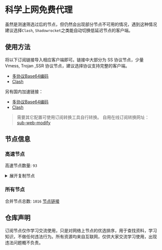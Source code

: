 # 科学上网免费代理

虽然是测速筛选过后的节点，但仍然会出现部分节点不可用的情况，遇到这种情况建议选择`Clash`, `Shadowrocket`之类能自动切换低延迟节点的客户端。

## 使用方法
将以下订阅链接导入相应客户端即可。链接中大部分为 SS 协议节点，少量 Vmess, Trojan ,SSR 协议节点，建议选择协议支持完整的客户端。

- [多协议Base64编码](https://raw.githubusercontent.com/csh77889900/TFP/master/Eternity)
- [Clash](https://raw.githubusercontent.com/csh77889900/TFP/master/Eternity.yaml)

另有国内加速链接：

- [多协议Base64编码](https://fastly.jsdelivr.net/gh/csh77889900/TFP@master/Eternity)
- [Clash](https://fastly.jsdelivr.net/gh/csh77889900/TFP@master/Eternity.yaml)


>需要其它配置可使用订阅转换工具自行转换。
>自用在线订阅转换网址：[sub-web-modify](https://sub.v1.mk/)

## 节点信息
### 高速节点
高速节点数量: `93`
<details>
  <summary>展开复制节点</summary>

    ss://YWVzLTI1Ni1jZmI6YW1hem9uc2tyMDU@13.213.4.142:443#%F0%9F%87%B8%F0%9F%87%AC%2018%7C%F0%9F%87%B8%F0%9F%87%AC%20%E7%8B%AE%E5%9F%8E%E7%89%B9%E6%AE%8A%7C%40ripaojiedian
    ss://Y2hhY2hhMjAtaWV0Zi1wb2x5MTMwNTpiMjZhMjI4My0yYmVjLTRiMmItYTNjMS1jZTI1ZDFhYzYyYzY@xjp2.jiediandajie.link:1425#%F0%9F%87%B8%F0%9F%87%AC%2018%7C%F0%9F%87%B8%F0%9F%87%AC%20%E6%96%B0%E5%8A%A0%E5%9D%A1%7C%40ripaojiedian
    ssr://OTEuMTkyLjgxLjE2Njo0NDM6b3JpZ2luOmFlcy0yNTYtY3RyOnRsczEuMl90aWNrZXRfYXV0aDpUbVYzUW5sd1lYTnpaWEl5TURJei8_Z3JvdXA9VTFOU1VISnZkbWxrWlhJJnJlbWFya3M9VTBkZk9URXVNVGt5TGpneExqRTJObDh3TnpNeE1qQXlNMk5rWm1FdE1USTNOWE56SlNVJm9iZnNwYXJhbT1ZMlJ1TG1Gd2NITm1iSGxsY2k1akpTWHZ2NzFiSlNYdnY3MWJKZS1fdlI5N0plLV92Ujk3SmUtX3ZSOTdKZS1fdlI5N0plLV92UjlYSlNYdnY3MWI3Ny05WHUtX3ZlLV92ZS1fdmNlREZnJnByb3RvcGFyYW09
    vmess://eyJ2IjoiMiIsInBzIjoi8J+HqPCfh7Mg5Y+w5rm+XzA4MDEwMDEiLCJhZGQiOiJnYW1lc3BlZWQtZ2F0ZXdheS0xLm51bWFzdGVyZ2FtZS5jb20iLCJwb3J0IjoiMTE4NzIiLCJ0eXBlIjoibm9uZSIsImlkIjoiMDkxM2IxYWMtMWY2Yy00MzZiLTk5YjQtYTVkNmUzNDNkMDI1IiwiYWlkIjoiMCIsIm5ldCI6InRjcCIsInBhdGgiOiIvIiwiaG9zdCI6ImdhbWVzcGVlZC1nYXRld2F5LTEubnVtYXN0ZXJnYW1lLmNvbSIsInRscyI6IiJ9
    vmess://eyJ2IjoiMiIsInBzIjoi8J+Hr/Cfh7Ug5pel5pysXzA4MDEwMjAiLCJhZGQiOiJqcDA0LXZtMC5lbnRyeS5zcnRoZHcuYXJ0IiwicG9ydCI6IjQ0NyIsInR5cGUiOiJub25lIiwiaWQiOiI1Y2FmMzIwYy04NDA0LTNjNTQtYTFhNS03YWVjZjk5MzljZjIiLCJhaWQiOiIwIiwibmV0IjoidGNwIiwicGF0aCI6Ii8iLCJob3N0IjoianAwNC12bTAuZW50cnkuc3J0aGR3LmFydCIsInRscyI6IiJ9
    vmess://eyJ2IjoiMiIsInBzIjoi8J+Hr/Cfh7Ug5pel5pysXzA4MDEzMTkiLCJhZGQiOiI0Ny43NC43LjcyIiwicG9ydCI6IjgwIiwidHlwZSI6Im5vbmUiLCJpZCI6IjRhNDdlNjgwLWQ4NjAtNGU2My05ZmE2LTgxMzg1N2ZiMGY0MiIsImFpZCI6IjAiLCJuZXQiOiJ3cyIsInBhdGgiOiI0YTQ3ZTY4MCIsImhvc3QiOiJkZHAyLjE4MDguY2YiLCJ0bHMiOiIifQ==
    vmess://eyJ2IjoiMiIsInBzIjoi8J+Hr/Cfh7Ug5pel5pysXzA4MDEwNDEiLCJhZGQiOiJqcDA1LXZtMC5lbnRyeS5zcnRoZHcuYXJ0IiwicG9ydCI6IjQ2NDg0IiwidHlwZSI6Im5vbmUiLCJpZCI6IjY1Y2RiMmEyLWFjNjUtM2RjNi05OTJkLWE1OGI4Y2I5OTZiOSIsImFpZCI6IjEiLCJuZXQiOiJ0Y3AiLCJwYXRoIjoiNGE0N2U2ODAiLCJob3N0IjoiZGRwMi4xODA4LmNmIiwidGxzIjoiIn0=
    vmess://eyJ2IjoiMiIsInBzIjoi8J+HqPCfh7Mg5Y+w5rm+XzA4MDEwMDUiLCJhZGQiOiJuZXd0dy5oZW55by51cyIsInBvcnQiOiIzMTIzNSIsInR5cGUiOiJub25lIiwiaWQiOiI1YjMwY2RlNS0zYmQxLTNkMmUtYjE4NS00ZDQwZTY2ZWI3YmMiLCJhaWQiOiIwIiwibmV0Ijoid3MiLCJwYXRoIjoiL21hb2hrMyIsImhvc3QiOiJuZXd0dy5oZW55by51cyIsInRscyI6IiJ9
    vmess://eyJ2IjoiMiIsInBzIjoi8J+Hr/Cfh7Ug5pel5pysXzA4MDEwNjgiLCJhZGQiOiJoazIuYW1hem9ud2Vic2VydmljZXNzcy5jb20iLCJwb3J0IjoiODAiLCJ0eXBlIjoibm9uZSIsImlkIjoiZWJjOGVmNmUtOTYxZC00MzE1LTkyNTgtNDZmYjgxNjA1YmQ3IiwiYWlkIjoiMCIsIm5ldCI6IndzIiwicGF0aCI6Ii9hd3MtY2hpbmEtbWVkaWEvUUFjVEtwM0ljLU0ubXA0IiwiaG9zdCI6ImhrMi5hbWF6b253ZWJzZXJ2aWNlc3NzLmNvbSIsInRscyI6IiJ9
    vmess://eyJ2IjoiMiIsInBzIjoi8J+Hr/Cfh7Ug5pel5pysXzA4MDEzMTIiLCJhZGQiOiI0Ny45MS4xMS43MiIsInBvcnQiOiI4MCIsInR5cGUiOiJub25lIiwiaWQiOiI0YTQ3ZTY4MC1kODYwLTRlNjMtOWZhNi04MTM4NTdmYjBmNDIiLCJhaWQiOiIwIiwibmV0Ijoid3MiLCJwYXRoIjoiNGE0N2U2ODAiLCJob3N0IjoiZGRwMi4xODA4LmNmIiwidGxzIjoiIn0=
    vmess://eyJ2IjoiMiIsInBzIjoi8J+HuPCfh6wg5paw5Yqg5Z2hXzA4MDEwMDciLCJhZGQiOiJoYW5nMDIuc29sb2dvb2cueHl6IiwicG9ydCI6IjI2ODg4IiwidHlwZSI6Im5vbmUiLCJpZCI6ImY3ZDQ4MGZkLTQ1MGQtNDE2Mi1iNjVlLTRkZjdkYWE2OWEwOCIsImFpZCI6IjAiLCJuZXQiOiJ3cyIsInBhdGgiOiIvIiwiaG9zdCI6ImhhbmcwMi5zb2xvZ29vZy54eXoiLCJ0bHMiOiIifQ==
    vmess://eyJ2IjoiMiIsInBzIjoi8J+HuPCfh6wg5paw5Yqg5Z2hXzA4MDEwMDYiLCJhZGQiOiJzaHVpanVuMDEuc29sb2dvb2cueHl6IiwicG9ydCI6IjI1NTc3IiwidHlwZSI6Im5vbmUiLCJpZCI6ImY3ZDQ4MGZkLTQ1MGQtNDE2Mi1iNjVlLTRkZjdkYWE2OWEwOCIsImFpZCI6IjAiLCJuZXQiOiJ3cyIsInBhdGgiOiIvIiwiaG9zdCI6InNodWlqdW4wMS5zb2xvZ29vZy54eXoiLCJ0bHMiOiIifQ==
    vmess://eyJ2IjoiMiIsInBzIjoi8J+Hr/Cfh7Ug5pel5pysXzA4MDEzMjEiLCJhZGQiOiI0Ny45MS4xNi4yMTQiLCJwb3J0IjoiODAiLCJ0eXBlIjoibm9uZSIsImlkIjoiNGE0N2U2ODAtZDg2MC00ZTYzLTlmYTYtODEzODU3ZmIwZjQyIiwiYWlkIjoiMCIsIm5ldCI6IndzIiwicGF0aCI6IjRhNDdlNjgwIiwiaG9zdCI6ImRkcDIuMTgwOC5jZiIsInRscyI6IiJ9
    vmess://eyJ2IjoiMiIsInBzIjoi8J+Hr/Cfh7Ug5pel5pysXzA4MDEzMTMiLCJhZGQiOiI0Ny43NC4zMi4zOCIsInBvcnQiOiI4MCIsInR5cGUiOiJub25lIiwiaWQiOiI0YTQ3ZTY4MC1kODYwLTRlNjMtOWZhNi04MTM4NTdmYjBmNDIiLCJhaWQiOiIwIiwibmV0Ijoid3MiLCJwYXRoIjoiNGE0N2U2ODAiLCJob3N0IjoiZGRwMi4xODA4LmNmIiwidGxzIjoiIn0=
    vmess://eyJ2IjoiMiIsInBzIjoi8J+Hr/Cfh7Ug5pel5pysIDIxNyIsImFkZCI6IjE0MC44My42My4zOCIsInBvcnQiOiIyNDQ0NSIsInR5cGUiOiJub25lIiwiaWQiOiI5NGM1ZWYzNy00ZDgyLTQ5ZjktYzYyNC1mMDEyNTkzNzRhMTciLCJhaWQiOiI2NCIsIm5ldCI6InRjcCIsInBhdGgiOiI0YTQ3ZTY4MCIsImhvc3QiOiJkZHAyLjE4MDguY2YiLCJ0bHMiOiIifQ==
    vmess://eyJ2IjoiMiIsInBzIjoi8J+HuPCfh6wg5paw5Yqg5Z2hXzA4MDEwMDQiLCJhZGQiOiIyMDIuNzkuMTc0LjE1NyIsInBvcnQiOiI1NTI2NCIsInR5cGUiOiJub25lIiwiaWQiOiIxMjFjOWM4OS03ZDExLTRmNDktOTExMi1kYzFlODUzNjNmNmYiLCJhaWQiOiI2NCIsIm5ldCI6InRjcCIsInBhdGgiOiI0YTQ3ZTY4MCIsImhvc3QiOiJkZHAyLjE4MDguY2YiLCJ0bHMiOiIifQ==
    vmess://eyJ2IjoiMiIsInBzIjoi8J+Hr/Cfh7Ug5pel5pysXzA4MDEzMjAiLCJhZGQiOiI0Ny43NC42LjczIiwicG9ydCI6IjgwIiwidHlwZSI6Im5vbmUiLCJpZCI6IjRhNDdlNjgwLWQ4NjAtNGU2My05ZmE2LTgxMzg1N2ZiMGY0MiIsImFpZCI6IjAiLCJuZXQiOiJ3cyIsInBhdGgiOiI0YTQ3ZTY4MCIsImhvc3QiOiJkZHAyLjE4MDguY2YiLCJ0bHMiOiIifQ==
    vmess://eyJ2IjoiMiIsInBzIjoi8J+Hr/Cfh7Ug5pel5pysXzA4MDEzMTQiLCJhZGQiOiI0Ny43NC41NC4xIiwicG9ydCI6IjgwIiwidHlwZSI6Im5vbmUiLCJpZCI6IjRhNDdlNjgwLWQ4NjAtNGU2My05ZmE2LTgxMzg1N2ZiMGY0MiIsImFpZCI6IjAiLCJuZXQiOiJ3cyIsInBhdGgiOiI0YTQ3ZTY4MCIsImhvc3QiOiJkZHAyLjE4MDguY2YiLCJ0bHMiOiIifQ==
    vmess://eyJ2IjoiMiIsInBzIjoi8J+Hr/Cfh7Ug5pel5pysXzA4MDEzMTgiLCJhZGQiOiI0Ny43NC4xNC4xNTYiLCJwb3J0IjoiODAiLCJ0eXBlIjoibm9uZSIsImlkIjoiNGE0N2U2ODAtZDg2MC00ZTYzLTlmYTYtODEzODU3ZmIwZjQyIiwiYWlkIjoiMCIsIm5ldCI6IndzIiwicGF0aCI6IjRhNDdlNjgwIiwiaG9zdCI6ImRkcDIuMTgwOC5jZiIsInRscyI6IiJ9
    vmess://eyJ2IjoiMiIsInBzIjoi8J+HrfCfh7Ag6aaZ5rivXzA4MDEwMTEiLCJhZGQiOiIxMDMuMjMxLjI1NC4xNDkiLCJwb3J0IjoiODAiLCJ0eXBlIjoibm9uZSIsImlkIjoiNzYyZDA3Y2ItYWFlYy00Mjk2LWExMjEtOTliMjBiNzE2NzM4IiwiYWlkIjoiMCIsIm5ldCI6IndzIiwicGF0aCI6Ii8iLCJob3N0IjoiIiwidGxzIjoiIn0=
    vmess://eyJ2IjoiMiIsInBzIjoi8J+HuPCfh6wg5paw5Yqg5Z2hXzA4MDExMzIiLCJhZGQiOiI0Ny4yNDUuMTE1LjYiLCJwb3J0IjoiODAiLCJ0eXBlIjoibm9uZSIsImlkIjoiNGE0N2U2ODAtZDg2MC00ZTYzLTlmYTYtODEzODU3ZmIwZjQyIiwiYWlkIjoiMCIsIm5ldCI6IndzIiwicGF0aCI6IjRhNDdlNjgwIiwiaG9zdCI6ImRkcDIuMTgwOC5jZiIsInRscyI6IiJ9
    ssr://aGs1LnZmdW4uaWN1OjQ0MzphdXRoX2FlczEyOF9zaGExOmFlcy0yNTYtY2ZiOnBsYWluOmRubDFibTFsLz9ncm91cD1VMU5TVUhKdmRtbGtaWEkmcmVtYXJrcz1TbEJmTkRNdU1qQTNMakV5TVM0eU5EUmZNRGN6TVRJd01qTmpaR1poTFRReU1UZHpKUSZvYmZzcGFyYW09JnByb3RvcGFyYW09TVRZNU5USTZPV0pwYXpoSg
    trojan://6d9d7c53-3dcd-43bf-b60c-cac077817077@805tw.ljydw.top:443?allowInsecure=0&sni=805tw.ljydw.top#%F0%9F%87%A8%F0%9F%87%B3%20Taiwan%28ChatGPT%29%2009%20TG%40SSRSUB
    trojan://6d9d7c53-3dcd-43bf-b60c-cac077817077@0309tw.ljydw.top:443?allowInsecure=0&sni=0309tw.ljydw.top#%F0%9F%87%A8%F0%9F%87%B3%20Taiwan%28ChatGPT%29%2010%20TG%40SSRSUB
    trojan://6d9d7c53-3dcd-43bf-b60c-cac077817077@419tw.ljydw.top:443?allowInsecure=0&sni=419tw.ljydw.top#%F0%9F%87%A8%F0%9F%87%B3%20Taiwan%28ChatGPT%29%2022%20TG%40SSRSUB
    trojan://6d9d7c53-3dcd-43bf-b60c-cac077817077@625tw.ljydw.top:80?allowInsecure=0&sni=625tw.ljydw.top#%F0%9F%87%A8%F0%9F%87%B3%20Taiwan%28ChatGPT%29%2029%20TG%40SSRSUB
    trojan://a21e5380-7711-4c6d-af44-e6210e5436af@hk19.microsoftjs.top:443?allowInsecure=0#%F0%9F%87%AD%F0%9F%87%B0%20Hong%20Kong%2001%20TG%40SSRSUB
    trojan://be8b8f45-a290-4405-8699-ffeb07f3ee24@16.162.44.241:443?allowInsecure=0&sni=16-163-218-240.nhost.00cdn.com#%F0%9F%87%AD%F0%9F%87%B0%20Hong%20Kong%2005%20TG%40SSRSUB
    trojan://2dbe179f-47b2-46e9-bf58-bd7f68c491a3@a017.zhuan99.men:10017?allowInsecure=0&sni=zhu.99ton.men#%F0%9F%87%AD%F0%9F%87%B0%20Relay%20%F0%9F%87%AD%F0%9F%87%B0%20Hong%20Kong%2029%20TG%40SSRSUB
    trojan://2dbe179f-47b2-46e9-bf58-bd7f68c491a3@a001.zhuan99.men:10001?allowInsecure=0&sni=zhu.99ton.men#%F0%9F%87%AD%F0%9F%87%B0%20Relay%20%F0%9F%87%AD%F0%9F%87%B0%20Hong%20Kong%2032%20TG%40SSRSUB
    trojan://2dbe179f-47b2-46e9-bf58-bd7f68c491a3@a015.zhuan99.men:10015?allowInsecure=0&sni=zhu.99ton.men#%F0%9F%87%AD%F0%9F%87%B0%20Relay%20%F0%9F%87%AD%F0%9F%87%B0%20Hong%20Kong%2045%20TG%40SSRSUB
    trojan://6d9d7c53-3dcd-43bf-b60c-cac077817077@330hk02.ljydw.top:14433?allowInsecure=0&sni=330hk02.ljydw.top#%F0%9F%87%B8%F0%9F%87%AC%20Singapore%2006%20TG%40SSRSUB
    trojan://6d9d7c53-3dcd-43bf-b60c-cac077817077@330sg01.ljydw.top:14439?allowInsecure=0&sni=330sg01.ljydw.top#%F0%9F%87%B8%F0%9F%87%AC%20Singapore%2048%20TG%40SSRSUB
    trojan://c39d5e05-3d06-317e-b5ca-e2f71b661570@azhj.xifasd.top:20767?allowInsecure=0&sni=ssl.ssl12.xyz#%F0%9F%87%A8%F0%9F%87%B3%20Relay%20%F0%9F%87%B9%F0%9F%87%BC%20Taiwan%28ChatGPT%29%2002%20TG%40SSRSUB
    ss://YWVzLTEyOC1nY206YzE3YTEwMGMtYzgxNi00N2E5LTljYzYtYWIwNmFhY2MxMWI3@sg2.linghun3.xyz:40009#%F0%9F%87%B8%F0%9F%87%AC%20Relay%20%F0%9F%87%B8%F0%9F%87%AC%20Singapore%28ChatGPT%29%2019%20TG%40SSRSUB
    ss://YWVzLTEyOC1nY206NjY1MmE1MTctMzZkYS00ZGI0LTk2MDctMzI2YzJkYjlhYTcw@piniasg01.abbblog.xyz:37908#%F0%9F%87%B8%F0%9F%87%AC%20Relay%20%F0%9F%87%B8%F0%9F%87%AC%20Singapore%2001%20TG%40SSRSUB
    ss://Y2hhY2hhMjAtaWV0Zi1wb2x5MTMwNTpmNGVmNzU3YS0zZDBjLTQxMjYtYjQwOS03Njc1ZjdkYThhNmM@zf.678889.xyz:44011#%F0%9F%87%AF%F0%9F%87%B5%20Relay%20%F0%9F%87%AF%F0%9F%87%B5%20Japan%2018%20TG%40SSRSUB
    ss://Y2hhY2hhMjAtaWV0Zi1wb2x5MTMwNTpmNGVmNzU3YS0zZDBjLTQxMjYtYjQwOS03Njc1ZjdkYThhNmM@zf.678889.xyz:44012#%F0%9F%87%AF%F0%9F%87%B5%20Relay%20%F0%9F%87%AF%F0%9F%87%B5%20Japan%2010%20TG%40SSRSUB
    ss://Y2hhY2hhMjAtaWV0Zi1wb2x5MTMwNTowOGMwMDQxZS0xMDVlLTQzYjctOTYyNy1iMjhlOGY2MmZkMDA@gdcm.v-too.cloud:37532#%F0%9F%87%AF%F0%9F%87%B5%20Relay%20%F0%9F%87%AF%F0%9F%87%B5%20Japan%2001%20TG%40SSRSUB
    ss://YWVzLTI1Ni1nY206YzE3YTEwMGMtYzgxNi00N2E5LTljYzYtYWIwNmFhY2MxMWI3@hk3.linghun3.xyz:40002#%F0%9F%87%AD%F0%9F%87%B0%20Relay%20%F0%9F%87%AD%F0%9F%87%B0%20Hong%20Kong%28ChatGPT%29%2026%20TG%40SSRSUB
    ss://Y2hhY2hhMjAtaWV0Zi1wb2x5MTMwNTpmZDZiMDMxZS03YjM1LTQ3MTYtOGU1My0wNjBjNzU1YjUyNTk@zjcu.lele233.top:26111#%F0%9F%87%AD%F0%9F%87%B0%20Relay%20%F0%9F%87%AD%F0%9F%87%B0%20Hong%20Kong%28ChatGPT%29%2006%20TG%40SSRSUB
    ss://YWVzLTI1Ni1nY206YmIwZjE1NjgtNGNiMy00OTBkLTgyYzQtZjY1NDQ1NWNkMDdj@gzdx.jcnode.top:40002#%F0%9F%87%AD%F0%9F%87%B0%20Relay%20%F0%9F%87%AD%F0%9F%87%B0%20Hong%20Kong%2053%20TG%40SSRSUB
    ss://YWVzLTEyOC1nY206ZGU0Njc3NjgtODU0MC00M2RlLTg4YTQtNzI5OWEyYmJlYWVj@03.xn--8fr22cd4k1m9c.cn:44521#%F0%9F%87%AD%F0%9F%87%B0%20Relay%20%F0%9F%87%AD%F0%9F%87%B0%20Hong%20Kong%2048%20TG%40SSRSUB
    ss://Y2hhY2hhMjAtaWV0Zi1wb2x5MTMwNTpkNWRkMzcxYy0xMWRiLTRjZmItYjQ1OC0wNzJmMGZiZDBlMTg@catlog.flareai.science:15543#%F0%9F%87%AD%F0%9F%87%B0%20Relay%20%F0%9F%87%AD%F0%9F%87%B0%20Hong%20Kong%2003%20TG%40SSRSUB
    vmess://eyJ2IjoiMiIsInBzIjoi8J+HuvCfh7ggX1VTX+e+juWbvV80IiwiYWRkIjoiMTU4LjEwMS43LjgiLCJwb3J0IjoiODAiLCJ0eXBlIjoibm9uZSIsImlkIjoiOTViNDVjNDktZjVjMC00OTU5LWJiNjQtMmI4ZmJjNGE4NjljIiwiYWlkIjoiMCIsIm5ldCI6IndzIiwicGF0aCI6Ii8iLCJob3N0IjoiIiwidGxzIjoiIn0=
    vmess://eyJ2IjoiMiIsInBzIjoi8J+HuvCfh7gg576O5Zu9XzA4MDExNDA1IiwiYWRkIjoiMTcyLjY0Ljg1LjE4OSIsInBvcnQiOiI4MCIsInR5cGUiOiJub25lIiwiaWQiOiI0YTQ3ZTY4MC1kODYwLTRlNjMtOWZhNi04MTM4NTdmYjBmNDIiLCJhaWQiOiIwIiwibmV0Ijoid3MiLCJwYXRoIjoiNGE0N2U2ODAiLCJob3N0IjoiZGRwMi4xODA4LmNmIiwidGxzIjoiIn0=
    vmess://eyJ2IjoiMiIsInBzIjoi8J+HuvCfh7ggMCwyNHzwn4e68J+HuCBfVVNf576O5Zu9ICMxOCIsImFkZCI6IjEwNC4yNy4yNy4xNTciLCJwb3J0IjoiODA4MCIsInR5cGUiOiJub25lIiwiaWQiOiI1NGQ0YTVlOS02NDQxLTQ0MmMtY2FiNy0wNTYyMGNiZTRmN2QiLCJhaWQiOiIwIiwibmV0Ijoid3MiLCJwYXRoIjoiL3F3ZXIwMSIsImhvc3QiOiJlY2MudnRjc3MudG9wIiwidGxzIjoiIn0=
    vmess://eyJ2IjoiMiIsInBzIjoi8J+HuvCfh7gg576O5Zu9XzA4MDEwMTIiLCJhZGQiOiJuczEudjItdmlwLmZ1biIsInBvcnQiOiI4MDgwIiwidHlwZSI6Im5vbmUiLCJpZCI6IjQ0YzQ4ZmJlLWNmYmYtNDBlZS1iMGU0LTEyYTFjZWM0ZGE2OSIsImFpZCI6IjAiLCJuZXQiOiJ3cyIsInBhdGgiOiIvYXBpL3YzL2Rvd25sb2FkLmdldEZpbGUiLCJob3N0Ijoic3Nyc3ViLnYwMS5zc3JzdWIuY29tIiwidGxzIjoiIn0=
    vmess://eyJ2IjoiMiIsInBzIjoi8J+HuvCfh7gg576O5Zu9XzA4MDExNDU2IiwiYWRkIjoiNDUuMTMxLjI0OC4yMjgiLCJwb3J0IjoiNTkxMDIiLCJ0eXBlIjoibm9uZSIsImlkIjoiYWMwMjczNjItYzk4OC00NjcwLWY3OGYtMDIxYjViZTZmNGUzIiwiYWlkIjoiMCIsIm5ldCI6IndzIiwicGF0aCI6Ii8iLCJob3N0IjoiNDUuMTMxLjI0OC4yMjgiLCJ0bHMiOiIifQ==
    vmess://eyJ2IjoiMiIsInBzIjoi8J+HuvCfh7gg576O5Zu9XzA4MDExNDE2IiwiYWRkIjoiMTcyLjY3LjIxMS40MyIsInBvcnQiOiI4MCIsInR5cGUiOiJub25lIiwiaWQiOiI0YTQ3ZTY4MC1kODYwLTRlNjMtOWZhNi04MTM4NTdmYjBmNDIiLCJhaWQiOiIwIiwibmV0Ijoid3MiLCJwYXRoIjoiNGE0N2U2ODAiLCJob3N0IjoiZGRwMi4xODA4LmNmIiwidGxzIjoiIn0=
    vmess://eyJ2IjoiMiIsInBzIjoi8J+HuvCfh7ggZ2l0aHViLmNvbS9mcmVlZnEgLSDnvo7lm71DbG91ZEZsYXJl5YWs5Y+4Q0RO6IqC54K5IDExIiwiYWRkIjoibnMxLnYyLXZpcC5mdW4iLCJwb3J0IjoiODA4MCIsInR5cGUiOiJub25lIiwiaWQiOiI0NGM0OGZiZS1jZmJmLTQwZWUtYjBlNC0xMmExY2VjNGRhNjkiLCJhaWQiOiIwIiwibmV0Ijoid3MiLCJwYXRoIjoiL2FwaS92My9kb3dubG9hZC5nZXRGaWxlIiwiaG9zdCI6InNzcnN1Yi52MDEuc3Nyc3ViLmNvbSIsInRscyI6IiJ9
    vmess://eyJ2IjoiMiIsInBzIjoi8J+HuvCfh7gg576O5Zu9XzA4MDE1MzEiLCJhZGQiOiIxODA3NTE2ZS1ycjB0YzAtMWN3ZnUuaGsudGNwYmJyLm5ldCIsInBvcnQiOiI4Mzg4IiwidHlwZSI6Im5vbmUiLCJpZCI6IjY1NTBlZDNjLWY0ZGUtMTFlYi1hMGZjLWYyM2M5MTNjOGQyYiIsImFpZCI6IjIiLCJuZXQiOiJ0Y3AiLCJwYXRoIjoiL2FwaS92My9kb3dubG9hZC5nZXRGaWxlIiwiaG9zdCI6InNzcnN1Yi52MDEuc3Nyc3ViLmNvbSIsInRscyI6InRscyJ9
    vmess://eyJ2IjoiMiIsInBzIjoi8J+HuvCfh7gg576O5Zu9XzA4MDExNDA4IiwiYWRkIjoiMTcyLjY3LjIyMS4xNyIsInBvcnQiOiI4MCIsInR5cGUiOiJub25lIiwiaWQiOiI0YTQ3ZTY4MC1kODYwLTRlNjMtOWZhNi04MTM4NTdmYjBmNDIiLCJhaWQiOiIwIiwibmV0Ijoid3MiLCJwYXRoIjoiNGE0N2U2ODAiLCJob3N0IjoiZGRwMi4xODA4LmNmIiwidGxzIjoiIn0=
    vmess://eyJ2IjoiMiIsInBzIjoi8J+HuvCfh7gg576O5Zu9XzA4MDExNDA0IiwiYWRkIjoiMTcyLjY0LjE3Mi4xMDkiLCJwb3J0IjoiODAiLCJ0eXBlIjoibm9uZSIsImlkIjoiNGE0N2U2ODAtZDg2MC00ZTYzLTlmYTYtODEzODU3ZmIwZjQyIiwiYWlkIjoiMCIsIm5ldCI6IndzIiwicGF0aCI6IjRhNDdlNjgwIiwiaG9zdCI6ImRkcDIuMTgwOC5jZiIsInRscyI6IiJ9
    vmess://eyJ2IjoiMiIsInBzIjoi8J+HuvCfh7gg576O5Zu9XzA4MDExMzE5IiwiYWRkIjoiMTcyLjY3LjIxMi40NCIsInBvcnQiOiI4MCIsInR5cGUiOiJub25lIiwiaWQiOiI0YTQ3ZTY4MC1kODYwLTRlNjMtOWZhNi04MTM4NTdmYjBmNDIiLCJhaWQiOiIwIiwibmV0Ijoid3MiLCJwYXRoIjoiNGE0N2U2ODAiLCJob3N0IjoiZGRwMi4xODA4LmNmIiwidGxzIjoiIn0=
    vmess://eyJ2IjoiMiIsInBzIjoi8J+HuvCfh7gg576O5Zu9XzA4MDExNDAxIiwiYWRkIjoiMTcyLjY3LjUuMTk2IiwicG9ydCI6IjgwIiwidHlwZSI6Im5vbmUiLCJpZCI6IjRhNDdlNjgwLWQ4NjAtNGU2My05ZmE2LTgxMzg1N2ZiMGY0MiIsImFpZCI6IjAiLCJuZXQiOiJ3cyIsInBhdGgiOiI0YTQ3ZTY4MCIsImhvc3QiOiJkZHAyLjE4MDguY2YiLCJ0bHMiOiIifQ==
    vmess://eyJ2IjoiMiIsInBzIjoi8J+HuvCfh7gg576O5Zu944CQ5LuY6LS55o6o6I2Q77yaaHR0cHMvL3R0LnZnL3ZpcOOAkTEwIiwiYWRkIjoiMTA0LjIzLjEzMS43MyIsInBvcnQiOiI4ODgwIiwidHlwZSI6Im5vbmUiLCJpZCI6IjAwNjAyM2Y2LTZkMTctNGVjNi1hZjI0LWJjYzVmN2M0NGUzNSIsImFpZCI6IjAiLCJuZXQiOiJ3cyIsInBhdGgiOiIvcXdlcjAxIiwiaG9zdCI6ImVjYy52dGNzcy50b3AiLCJ0bHMiOiIifQ==
    vmess://eyJ2IjoiMiIsInBzIjoi8J+HuvCfh7gg576O5Zu9XzA4MDExNDA2IiwiYWRkIjoiMTcyLjY3LjIyNy4yNDAiLCJwb3J0IjoiODAiLCJ0eXBlIjoibm9uZSIsImlkIjoiNGE0N2U2ODAtZDg2MC00ZTYzLTlmYTYtODEzODU3ZmIwZjQyIiwiYWlkIjoiMCIsIm5ldCI6IndzIiwicGF0aCI6IjRhNDdlNjgwIiwiaG9zdCI6ImRkcDIuMTgwOC5jZiIsInRscyI6IiJ9
    vmess://eyJ2IjoiMiIsInBzIjoi8J+HuvCfh7gg576O5Zu9XzA4MDExMzEzIiwiYWRkIjoiMTcyLjY3LjEzMy4wIiwicG9ydCI6IjgwIiwidHlwZSI6Im5vbmUiLCJpZCI6IjRhNDdlNjgwLWQ4NjAtNGU2My05ZmE2LTgxMzg1N2ZiMGY0MiIsImFpZCI6IjAiLCJuZXQiOiJ3cyIsInBhdGgiOiI0YTQ3ZTY4MCIsImhvc3QiOiJkZHAyLjE4MDguY2YiLCJ0bHMiOiIifQ==
    vmess://eyJ2IjoiMiIsInBzIjoi8J+HuvCfh7gg576O5Zu9XzA4MDExNDAzIiwiYWRkIjoiMTcyLjY0LjEwNC4xNDMiLCJwb3J0IjoiODAiLCJ0eXBlIjoibm9uZSIsImlkIjoiNGE0N2U2ODAtZDg2MC00ZTYzLTlmYTYtODEzODU3ZmIwZjQyIiwiYWlkIjoiMCIsIm5ldCI6IndzIiwicGF0aCI6IjRhNDdlNjgwIiwiaG9zdCI6ImRkcDIuMTgwOC5jZiIsInRscyI6IiJ9
    vmess://eyJ2IjoiMiIsInBzIjoi8J+HuvCfh7gg576O5Zu9XzA4MDExNDA3IiwiYWRkIjoiMTcyLjY0LjEwMS40OSIsInBvcnQiOiI4MCIsInR5cGUiOiJub25lIiwiaWQiOiI0YTQ3ZTY4MC1kODYwLTRlNjMtOWZhNi04MTM4NTdmYjBmNDIiLCJhaWQiOiIwIiwibmV0Ijoid3MiLCJwYXRoIjoiNGE0N2U2ODAiLCJob3N0IjoiZGRwMi4xODA4LmNmIiwidGxzIjoiIn0=
    vmess://eyJ2IjoiMiIsInBzIjoi8J+HuvCfh7gg576O5Zu9XzA4MDExNDEzIiwiYWRkIjoiMTcyLjY3LjI0NC4xNCIsInBvcnQiOiI4MCIsInR5cGUiOiJub25lIiwiaWQiOiI0YTQ3ZTY4MC1kODYwLTRlNjMtOWZhNi04MTM4NTdmYjBmNDIiLCJhaWQiOiIwIiwibmV0Ijoid3MiLCJwYXRoIjoiNGE0N2U2ODAiLCJob3N0IjoiZGRwMi4xODA4LmNmIiwidGxzIjoiIn0=
    vmess://eyJ2IjoiMiIsInBzIjoi8J+HuvCfh7gg576O5Zu9XzA4MDExNDU4IiwiYWRkIjoibWluZzIua2l3aXJlaWNoLmNvbSIsInBvcnQiOiI0NDMiLCJ0eXBlIjoibm9uZSIsImlkIjoiMThlNWY0MGYtYmRhNi00YzE1LTkzMzQtZTg3Y2RhNjA0N2FmIiwiYWlkIjoiMCIsIm5ldCI6IndzIiwicGF0aCI6Ii9yYXkiLCJob3N0IjoibWluZzIua2l3aXJlaWNoLmNvbSIsInRscyI6InRscyJ9
    vmess://eyJ2IjoiMiIsInBzIjoi8J+HuvCfh7ggMSwyLDMsNHxfVVNf576O5Zu9IDIiLCJhZGQiOiIxNjIuMTU5LjQ2LjIyMiIsInBvcnQiOiI4MDgwIiwidHlwZSI6Im5vbmUiLCJpZCI6IjU0ZDRhNWU5LTY0NDEtNDQyYy1jYWI3LTA1NjIwY2JlNGY3ZCIsImFpZCI6IjAiLCJuZXQiOiJ3cyIsInBhdGgiOiIvcXdlcjAxIiwiaG9zdCI6ImVjYy52dGNzcy50b3AiLCJ0bHMiOiIifQ==
    vmess://eyJ2IjoiMiIsInBzIjoi8J+HuvCfh7ggZ2l0aHViLmNvbS9mcmVlZnEgLSDnvo7lm71DbG91ZEZsYXJl6IqC54K5IDkiLCJhZGQiOiJjZjEuOTkyNjg4Lnh5eiIsInBvcnQiOiI4MDgwIiwidHlwZSI6Im5vbmUiLCJpZCI6ImQzZGVkNTA1LWY4OWQtNDA3MC1kYWZhLTgyODhmZmJhYmQzMiIsImFpZCI6IjAiLCJuZXQiOiJ3cyIsInBhdGgiOiIvIiwiaG9zdCI6InZjZXUzLnZwbjY2LmV1Lm9yZyIsInRscyI6IiJ9
    vmess://eyJ2IjoiMiIsInBzIjoi8J+HuvCfh7gg576O5Zu9XzA4MDExNDE3IiwiYWRkIjoiMTcyLjY0LjEwOS41NCIsInBvcnQiOiI4MCIsInR5cGUiOiJub25lIiwiaWQiOiI0YTQ3ZTY4MC1kODYwLTRlNjMtOWZhNi04MTM4NTdmYjBmNDIiLCJhaWQiOiIwIiwibmV0Ijoid3MiLCJwYXRoIjoiNGE0N2U2ODAiLCJob3N0IjoiZGRwMi4xODA4LmNmIiwidGxzIjoiIn0=
    vmess://eyJ2IjoiMiIsInBzIjoi8J+HuvCfh7gg576O5Zu9XzA4MDExNDE1IiwiYWRkIjoiMTcyLjY3LjE0My4xMjkiLCJwb3J0IjoiODAiLCJ0eXBlIjoibm9uZSIsImlkIjoiNGE0N2U2ODAtZDg2MC00ZTYzLTlmYTYtODEzODU3ZmIwZjQyIiwiYWlkIjoiMCIsIm5ldCI6IndzIiwicGF0aCI6IjRhNDdlNjgwIiwiaG9zdCI6ImRkcDIuMTgwOC5jZiIsInRscyI6IiJ9
    vmess://eyJ2IjoiMiIsInBzIjoi8J+HuvCfh7gg576O5Zu9Q2xvdWRGbGFyZeWFrOWPuENETuiKgueCuShzaG9waWZ5KSA5IiwiYWRkIjoiZG9uZ3RhaXdhbmczLmNvbSIsInBvcnQiOiI0NDMiLCJ0eXBlIjoibm9uZSIsImlkIjoiNmRlZGRiN2YtZTU1Ny00MmRiLWJmYTAtY2Y0MGIzNmIyN2UyIiwiYWlkIjoiMCIsIm5ldCI6IndzIiwicGF0aCI6Ii9kb25ndGFpd2FuZy5jb20iLCJob3N0IjoiZC5mcmVlaDEueHl6IiwidGxzIjoidGxzIn0=
    vmess://eyJ2IjoiMiIsInBzIjoi8J+HpvCfh7ogZ2l0aHViLmNvbS9mcmVlZnEgLSDmvrPlpKfliKnkuppFdW1lbW1lcnJpbmcgU2Vjb25kYXJ5IENvbGxlZ2UgMjUiLCJhZGQiOiJtY2kuc2FpbnRpbmsuZXUub3JnIiwicG9ydCI6IjQ0MyIsInR5cGUiOiJub25lIiwiaWQiOiJjMjI2ZDlmYS1iNWE3LTRmNmUtOTUzMi01MDEzN2M4OTMxMWQiLCJhaWQiOiIwIiwibmV0Ijoid3MiLCJwYXRoIjoibmwxLnYycmF5c2Vydi5jb20vdm1lc3MiLCJob3N0IjoiNC5zYWludGluay5ldS5vcmciLCJ0bHMiOiJ0bHMifQ==
    vmess://eyJ2IjoiMiIsInBzIjoi8J+Hq/Cfh7cg5rOV5Zu9XzA4MDEwMjIiLCJhZGQiOiJ1azItdm1lc3MuZ3JlZW5zc2gueHl6IiwicG9ydCI6IjgwIiwidHlwZSI6Im5vbmUiLCJpZCI6IjIwNzZkZjMwLTgxZTMtNDMxMi04NDBiLTNlMTQ2MmMwYjg1ZSIsImFpZCI6IjAiLCJuZXQiOiJ3cyIsInBhdGgiOiIvIiwiaG9zdCI6InVrMi12bWVzcy5ncmVlbnNzaC54eXoiLCJ0bHMiOiIifQ==
    ssr://ZnItYW0xLTUuZXFzdW5zaGluZS5jb206ODE4MTpvcmlnaW46YWVzLTI1Ni1jZmI6dGxzMS4yX3RpY2tldF9hdXRoOlVtTm1WbU5FZW5wQy8_Z3JvdXA9VTFOU1VISnZkbWxrWlhJJnJlbWFya3M9UmxKZmMzQmxaV1J1YjJSbFh6QXdKUSZvYmZzcGFyYW09JnByb3RvcGFyYW09VG05dUpTWHZ2NzFiNzctOUpTWHZ2NzA
    ssr://c2ctYW0zLmVxc3Vuc2hpbmUuY29tOjMyMDAxOm9yaWdpbjphZXMtMjU2LWNmYjp0bHMxLjJfdGlja2V0X2F1dGg6TTJjd1pFaHNTMDFGLz9ncm91cD1VMU5TVUhKdmRtbGtaWEkmcmVtYXJrcz04Si1IdVBDZmg2d2djMmN0WVcwekxtVnhjM1Z1YzJocGJtVXVZMjl0TXpJd01ERSZvYmZzcGFyYW09JnByb3RvcGFyYW09
    vmess://eyJ2IjoiMiIsInBzIjoi8J+Hq/Cfh7cg5rOV5Zu9XzA4MDEwMjUiLCJhZGQiOiIxNTYuMjQ5LjE4LjM3IiwicG9ydCI6IjQ4MjIyIiwidHlwZSI6Im5vbmUiLCJpZCI6IjQxODA0OGFmLWEyOTMtNGI5OS05YjBjLTk4Y2EzNTgwZGQyNCIsImFpZCI6IjY0IiwibmV0IjoidGNwIiwicGF0aCI6Ii8iLCJob3N0IjoidWsyLXZtZXNzLmdyZWVuc3NoLnh5eiIsInRscyI6IiJ9
    ss://YWVzLTI1Ni1jZmI6YW1hem9uc2tyMDU@13.213.4.142:443#%F0%9F%87%B8%F0%9F%87%AC%2018%7C%F0%9F%87%B8%F0%9F%87%AC%20%E7%8B%AE%E5%9F%8E%E7%89%B9%E6%AE%8A%7C%40ripaojiedian%202
    vmess://eyJ2IjoiMiIsInBzIjoi5pyq55+lXzA4MDE3NTUiLCJhZGQiOiIxMDQuMTguNzcuMjM0IiwicG9ydCI6IjQ0MyIsInR5cGUiOiJub25lIiwiaWQiOiJGM0UzNkI1My1FNzVFLTQ4QzAtQjlGMS1GOTE4RjM5N0U5OTYiLCJhaWQiOiIwIiwibmV0Ijoid3MiLCJwYXRoIjoiL3NwZWVkdGVzdCIsImhvc3QiOiJBbXN0ZXJkYW0uYm9iYnlrb3RpY2sucmlwIiwidGxzIjoidGxzIn0=
    vmess://eyJ2IjoiMiIsInBzIjoi8J+HpvCfh7ogUmVsYXlf8J+HpvCfh7pBVS3wn4em8J+HukFVXzAxIHwxOS42NE1iIiwiYWRkIjoiMTM5Ljk5LjI0NS4xNjQiLCJwb3J0IjoiNDk5MjEiLCJ0eXBlIjoibm9uZSIsImlkIjoiNDE4MDQ4YWYtYTI5My00Yjk5LTliMGMtOThjYTM1ODBkZDI0IiwiYWlkIjoiNjQiLCJuZXQiOiJ0Y3AiLCJwYXRoIjoiL3NwZWVkdGVzdCIsImhvc3QiOiJBbXN0ZXJkYW0uYm9iYnlrb3RpY2sucmlwIiwidGxzIjoiIn0=
    vmess://eyJ2IjoiMiIsInBzIjoi5pyq55+lXzA4MDE3ODMiLCJhZGQiOiIxNjIuMTU5LjEzOC40NiIsInBvcnQiOiI4MCIsInR5cGUiOiJub25lIiwiaWQiOiI0YTQ3ZTY4MC1kODYwLTRlNjMtOWZhNi04MTM4NTdmYjBmNDIiLCJhaWQiOiIwIiwibmV0Ijoid3MiLCJwYXRoIjoiNGE0N2U2ODAiLCJob3N0IjoiZGRwMi4xODA4LmNmIiwidGxzIjoiIn0=
    vmess://eyJ2IjoiMiIsInBzIjoi5pyq55+lXzA4MDE3ODQiLCJhZGQiOiIxNjIuMTU5LjEzNi4yNDEiLCJwb3J0IjoiODAiLCJ0eXBlIjoibm9uZSIsImlkIjoiNGE0N2U2ODAtZDg2MC00ZTYzLTlmYTYtODEzODU3ZmIwZjQyIiwiYWlkIjoiMCIsIm5ldCI6IndzIiwicGF0aCI6IjRhNDdlNjgwIiwiaG9zdCI6ImRkcDIuMTgwOC5jZiIsInRscyI6IiJ9
    vmess://eyJ2IjoiMiIsInBzIjoi5pyq55+lXzA4MDE3MzkiLCJhZGQiOiIxNjIuMTU5LjI0MC4yMTgiLCJwb3J0IjoiODAiLCJ0eXBlIjoibm9uZSIsImlkIjoiNGE0N2U2ODAtZDg2MC00ZTYzLTlmYTYtODEzODU3ZmIwZjQyIiwiYWlkIjoiMCIsIm5ldCI6IndzIiwicGF0aCI6IjRhNDdlNjgwIiwiaG9zdCI6ImRkcDIuMTgwOC5jZiIsInRscyI6IiJ9
    ss://YWVzLTI1Ni1nY206ZmFCQW9ENTRrODdVSkc3@51.77.53.200:2376#%F0%9F%87%AA%F0%9F%87%BA%20%E6%AC%A7%E6%B4%B2%28%E6%B2%B9%E7%AE%A1%E7%A0%B4%E8%A7%A3%E8%B5%84%E6%BA%90%E5%90%9B2.0%29%2026
    ss://YWVzLTI1Ni1nY206ZzVNZUQ2RnQzQ1dsSklk@145.239.1.100:5004#%F0%9F%87%AA%F0%9F%87%BA%20%E6%AC%A7%E6%B4%B2%28%E6%B2%B9%E7%AE%A1%E7%A0%B4%E8%A7%A3%E8%B5%84%E6%BA%90%E5%90%9B2.0%29%2013
    ss://YWVzLTI1Ni1nY206ekROVmVkUkZQUWV4Rzl2@149.202.82.172:6379#%F0%9F%87%AA%F0%9F%87%BA%20%E6%AC%A7%E6%B4%B2%28%E6%B2%B9%E7%AE%A1%E7%A0%B4%E8%A7%A3%E8%B5%84%E6%BA%90%E5%90%9B2.0%29%207
    ssr://MTYzLjE3Mi4yMTguMTY0OjQ0MzpvcmlnaW46YWVzLTI1Ni1jdHI6dGxzMS4yX3RpY2tldF9hdXRoOlRtVjNRbmx3WVhOelpYSXlNREl6Lz9ncm91cD1VMU5TVUhKdmRtbGtaWEkmcmVtYXJrcz04Si1Ic19DZmg3RWdKZS1fdlJIdnY3MGw3Ny05VU8tX3ZlLV92ZS1fdlNEb2piZmxoYkFnTWprbEplLV92USZvYmZzcGFyYW09WTJSdUxtRndjSE5tYkhsbGNpNWpKU1UmcHJvdG9wYXJhbT0
    vmess://eyJ2IjoiMiIsInBzIjoi8J+Hq/Cfh7cg5rOV5Zu9XzA4MDEwMDIiLCJhZGQiOiIxNTYuMjQ5LjE4LjE2MSIsInBvcnQiOiI0MjI5MiIsInR5cGUiOiJub25lIiwiaWQiOiI0MTgwNDhhZi1hMjkzLTRiOTktOWIwYy05OGNhMzU4MGRkMjQiLCJhaWQiOiI2NCIsIm5ldCI6InRjcCIsInBhdGgiOiI0YTQ3ZTY4MCIsImhvc3QiOiJkZHAyLjE4MDguY2YiLCJ0bHMiOiIifQ==
    vmess://eyJ2IjoiMiIsInBzIjoi5pyq55+lXzA4MDEwMzciLCJhZGQiOiJtaWNyb3NvZnRkZWJ1Zy5jb20iLCJwb3J0IjoiODAiLCJ0eXBlIjoibm9uZSIsImlkIjoiMDFjMjk3MWQtNWRhYy00ODJjLWE1OTctZDM5YTgxM2RmOTM0IiwiYWlkIjoiMCIsIm5ldCI6IndzIiwicGF0aCI6Ii93aW5kb3dzNy5pb3MiLCJob3N0IjoidjEudXMxLm1pY3Jvc29mdGRlYnVnLmNvbSIsInRscyI6IiJ9
    vmess://eyJ2IjoiMiIsInBzIjoi5pyq55+lXzA4MDE3NjQiLCJhZGQiOiIxMDQuMjEuMTIuMTAzIiwicG9ydCI6IjQ0MyIsInR5cGUiOiJub25lIiwiaWQiOiIxOGU1ZjQwZi1iZGE2LTRjMTUtOTMzNC1lODdjZGE2MDQ3YWYiLCJhaWQiOiIwIiwibmV0Ijoid3MiLCJwYXRoIjoiL3JheSIsImhvc3QiOiJtaW5nMi5raXdpcmVpY2guY29tIiwidGxzIjoidGxzIn0=
    vmess://eyJ2IjoiMiIsInBzIjoi8J+Hq/Cfh7cg5rOV5Zu9XzA4MDEwMDEiLCJhZGQiOiIxNTYuMjQ5LjE4LjE2MyIsInBvcnQiOiI0MjI5MiIsInR5cGUiOiJub25lIiwiaWQiOiI0MTgwNDhhZi1hMjkzLTRiOTktOWIwYy05OGNhMzU4MGRkMjQiLCJhaWQiOiI2NCIsIm5ldCI6InRjcCIsInBhdGgiOiIvcmF5IiwiaG9zdCI6Im1pbmcyLmtpd2lyZWljaC5jb20iLCJ0bHMiOiIifQ==
    vmess://eyJ2IjoiMiIsInBzIjoi5pyq55+lXzA4MDE3MzgiLCJhZGQiOiIxNjIuMTU5LjI0NC4xNTciLCJwb3J0IjoiODAiLCJ0eXBlIjoibm9uZSIsImlkIjoiNGE0N2U2ODAtZDg2MC00ZTYzLTlmYTYtODEzODU3ZmIwZjQyIiwiYWlkIjoiMCIsIm5ldCI6IndzIiwicGF0aCI6IjRhNDdlNjgwIiwiaG9zdCI6ImRkcDIuMTgwOC5jZiIsInRscyI6IiJ9
    ss://YWVzLTI1Ni1nY206S2l4THZLendqZWtHMDBybQ@54.36.174.181:8000#%F0%9F%87%AB%F0%9F%87%B7%20_FR_%E6%B3%95%E5%9B%BD_1
    vmess://eyJ2IjoiMiIsInBzIjoi8J+HpvCfh7og5r6z5aSn5Yip5LqaXzA4MDEwMDEiLCJhZGQiOiJhdTItdm1lc3MuZ3JlZW5zc2gueHl6IiwicG9ydCI6IjgwIiwidHlwZSI6Im5vbmUiLCJpZCI6ImJmODZhNjE3LWUwYzItNGY3Zi04YTNhLTEyMzY0ZDJhNGRmOSIsImFpZCI6IjAiLCJuZXQiOiJ3cyIsInBhdGgiOiIvdm1lc3MiLCJob3N0IjoiYXUyLXZtZXNzLmdyZWVuc3NoLnh5eiIsInRscyI6IiJ9
    vmess://eyJ2IjoiMiIsInBzIjoiMjU0MjU0Lnh5evCfkYjotK3kubDlnLDlnYAiLCJhZGQiOiJjZjIuOTkyNjg4Lnh5eiIsInBvcnQiOiI4MDgwIiwidHlwZSI6Im5vbmUiLCJpZCI6IjBlYTYwZWJiLTYzMmQtNDIyNi04OTNhLWNjY2MyMDUzZGJmNSIsImFpZCI6IjAiLCJuZXQiOiJ3cyIsInBhdGgiOiIvIiwiaG9zdCI6ImhheHVzMy52cG42Ni5ldS5vcmciLCJ0bHMiOiIifQ==
    ss://YWVzLTI1Ni1jZmI6ZjhmN2FDemNQS2JzRjhwMw@135.125.244.103:989#%F0%9F%87%A6%F0%9F%87%B9%20_FR_%E6%B3%95%E5%9B%BD-%3E%F0%9F%87%A6%F0%9F%87%B9_AT_%E5%A5%A5%E5%9C%B0%E5%88%A9
    

</details>

### 所有节点
合并节点总数: `1016`
[节点链接](https://raw.githubusercontent.com/csh77889900/TFP/master/sub/sub_merge_base64.txt)


## 仓库声明
订阅节点仅作学习交流使用，只是对网络上节点的优选排序，用于查找资料，学习知识，不做任何违法行为。所有资源均来自互联网，仅供大家交流学习使用，出现违法问题概不负责。


